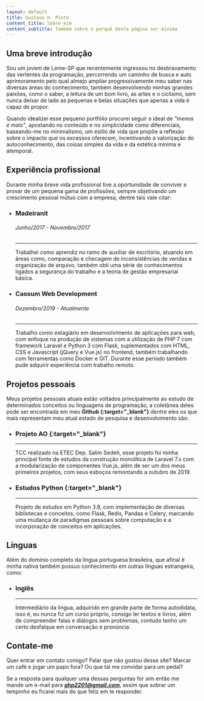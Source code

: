 ```yaml
---
layout: default
title: Gustavo H. Pinto
content_title: Sobre mim
content_subtitle: Também sobre o porquê desta página ser mínima
---
```

## Uma breve introdução
Sou um jovem de Leme-SP que recentemente ingressou no desbravamento das
vertentes da programação, percorrendo um caminho de busca e auto aprimoramento
pelo qual almejo ampliar progressivamente meu saber nas diversas áreas do
conhecimento, também desenvolvendo minhas grandes paixões, como
o saber, a leitura de um bom livro, as artes e o ciclismo, sem nunca deixar de
lado as pequenas e belas situações que apenas a vida é capaz de propor.

Quando idealizei esse pequeno portfólio procurei seguir o ideal de
_"menos é mais"_, apostando no conteúdo e no simplicidade como diferenciais,
baseando-me no minimalismo, um estilo de vida que propõe a reflexão sobre o
impacto que os excessos oferecem, incentivando a valorização do
autoconhecimento, das coisas simples da vida e da estética mínima e atemporal.

<div class="spacer"></div>

## Experiência profissional
Durante minha breve vida profissional tive a oportunidade de conviver e
provar de um pequena gama de profissões, sempre objetivando um crescimento
pessoal mútuo com a empresa, dentre tais vale citar:

- ### Madeiranit <br/>
  ###### Junho/2017 - Novembro/2017
  ------
  Trabalhei como aprendiz no ramo de auxiliar de escritório, atuando em
  áreas como, comparação e checagem de inconsistências de vendas e organização
  de arquivo, também obti uma série de conhecimentos ligados a segurança do
  trabalho e a teoria de gestão empresarial básica.

- ### Cassum Web Development <br/>
  ###### Dezembro/2019 - Atualmente
  ------
  Trabalho como estagiário em desenvolvimento de aplicações para web, com enfoque
  na produção de sistemas com a utilização de PHP 7 com framework Laravel e Python 3
  com Flask, suplementados com HTML, CSS e Javascript (jQuery e Vue.js) no
  frontend, também trabalhando com ferramentas como Docker e GIT. Durante esse
  período também pude adquirir experiência com trabalho remoto.

<div class="spacer"></div>

## Projetos pessoais
Meus projetos pessoais atuais estão voltados principalmente ao estudo de
determinados conceitos ou linguagens de programação, a coletânea deles
pode ser encontrada em meu **Github [<i class="fas fa-external-link-alt"></i>](https://github.com/ghp2201){:target="_blank"}**
dentre eles os que mais representam meu atual estado de pesquisa e desenvolvimento são:

- ### Projeto AO [<i class="fas fa-external-link-alt"></i>](https://github.com/projeto-ao/projeto-ao){:target="_blank"}
  ------
  TCC realizado na ETEC Dep. Salim Sedeh, esse projeto foi minha principal
  fonte de estudos da construção monolítica de Laravel 7.x com a modularização
  de componentes Vue.js, além de ser um dos meus primeiros projetos, com seus
  esboços remontando a outubro de 2019.

- ### Estudos Python [<i class="fas fa-external-link-alt"></i>](https://github.com/ghp2201/python-studies){:target="_blank"}
  ------
  Projeto de estudos em Python 3.8, com implementação de diversas bibliotecas e
  conceitos, como Flask, Redis, Pandas e Celery, marcando uma mudança de paradigmas
  pessoais sobre computação e a incorporação de conceitos em aplicações.

<div class="spacer"></div>

## Línguas
Além do domínio completo da língua portuguesa brasileira, que afinal é minha nativa
também possuo conhecimento em outras línguas estrangeira, como:

- ### Inglês
  ------
  Intermediário da língua, adquirido em grande parte de forma autodidata,
  isso é, eu nunca fiz um curso próprio, consigo ler textos e livros, além de
  compreender falas e diálogos sem problemas, contudo tenho um certo desfalque em
  conversação e  pronúncia.

<div class="spacer"></div>

## Contate-me
Quer entrar em contato comigo? Falar que não gostou desse site? Marcar um café e
jogar um papo fora? Ou que tal me convidar para um pedal?

Se a resposta para qualquer uma dessas perguntas for sim então me mande um e-mail
para ***ghp2201@gmail.com***, assim que sobrar um tempinho eu ficarei mais do
que feliz em te responder.
